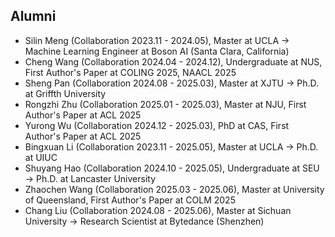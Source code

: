 ## Alumni
- Silin Meng (Collaboration 2023.11 - 2024.05), Master at UCLA -> Machine Learning Engineer at Boson AI (Santa Clara, California)
- Cheng Wang (Collaboration 2024.04 - 2024.12), Undergraduate at NUS, First Author's Paper at COLING 2025, NAACL 2025 
- Sheng Pan (Collaboration 2024.08 - 2025.03), Master at XJTU -> Ph.D. at Griffth University
- Rongzhi Zhu (Collaboration 2025.01 - 2025.03), Master at NJU, First Author's Paper at ACL 2025 
- Yurong Wu (Collaboration 2024.12 - 2025.03), PhD at CAS, First Author's Paper at ACL 2025
- Bingxuan Li (Collaboration 2023.11 - 2025.05), Master at UCLA -> Ph.D. at UIUC
- Shuyang Hao (Collaboration 2024.10 - 2025.05), Undergraduate at SEU -> Ph.D. at Lancaster University
- Zhaochen Wang (Collaboration 2025.03 - 2025.06), Master at University of Queensland, First Author's Paper at COLM 2025
- Chang Liu (Collaboration 2024.08 - 2025.06), Master at Sichuan University -> Research Scientist at Bytedance (Shenzhen)